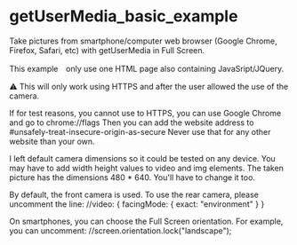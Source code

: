 # getUserMedia_basic_example
Take pictures from smartphone/computer web browser (Google Chrome, Firefox, Safari, etc) with getUserMedia in Full Screen.

This example　only use one HTML page also containing JavaSript/JQuery.

⚠️ This will only work using HTTPS and after the user allowed the use of the camera.
  
  If for test reasons, you cannot use to HTTPS, you can use Google Chrome and go to chrome://flags
  Then you can add the website address to #unsafely-treat-insecure-origin-as-secure 
  Never use that for any other website than your own.
  
I left default camera dimensions so it could be tested on any device.
You may have to add width height values to video and img elements.
The taken picture has the dimensions 480 * 640. You'll have to change it too.

By default, the front camera is used. To use the rear camera, please uncomment the line:
//video: { facingMode: { exact: "environment" } }

On smartphones, you can choose the Full Screen orientation. For example, you can uncomment:
//screen.orientation.lock("landscape");
